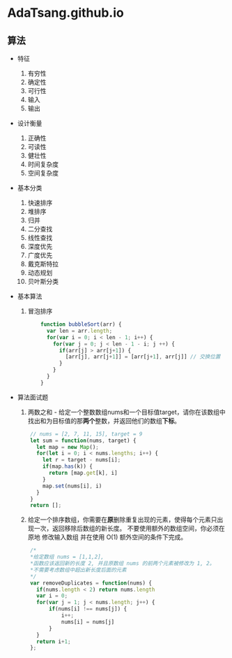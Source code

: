 # AdaTsang.github.io

##  算法
* 特征
  1.  有穷性
  2.  确定性
  3.  可行性
  4.  输入
  5.  输出

* 设计衡量
  1.  正确性
  2.  可读性
  3.  健壮性
  4.  时间复杂度
  5.  空间复杂度

* 基本分类
  1.  快速排序
  2.  堆排序
  3.  归并
  4.  二分查找
  5.  线性查找
  6.  深度优先
  7.  广度优先
  8.  戴克斯特拉
  9.  动态规划
  10. 贝叶斯分类

* 基本算法
  1.  冒泡排序
      ```javascript
          function bubbleSort(arr) {
            var len = arr.length;
            for(var i = 0; i < len - 1; i++) {
              for(var j = 0; j < len - 1 - i; j ++) {
                if(arr[j] > arr[j+1]) {
                  [arr[j], arr[j+1]] = [arr[j+1], arr[j]] // 交换位置
                }
              }
            }
          }
      ```

* 算法面试题
    1.  两数之和 - 给定一个整数数组nums和一个目标值target，请你在该数组中找出和为目标值的那**两个**整数，并返回他们的数组**下标**。
    ```javascript
        // nums = [2, 7, 11, 15], target = 9
        let sum = function(nums, target) {
          let map = new Map();
          for(let i = 0; i < nums.lengths; i++) {
            let r = target - nums[i];
            if(map.has(k)) {
              return [map.get[k], i]
            }
            map.set(nums[i], i)
          }
        }
        return [];
    ```
    2.  给定一个排序数组，你需要在**原**删除重复出现的元素，使得每个元素只出现一次，返回移除后数组的新长度。
        不要使用额外的数组空间，你必须在 原地 修改输入数组 并在使用 O(1) 额外空间的条件下完成。
    ```javascript
        /*
        *给定数组 nums = [1,1,2], 
        *函数应该返回新的长度 2, 并且原数组 nums 的前两个元素被修改为 1, 2。 
        *不需要考虑数组中超出新长度后面的元素
        */
        var removeDuplicates = function(nums) {
          if(nums.length < 2) return nums.length
          var i = 0;
          for(var j = 1; j < nums.length; j++) {
              if(nums[i] !== nums[j]) {
                  i++;
                  nums[i] = nums[j]
              } 
          }
          return i+1;
        };
    ```
      
